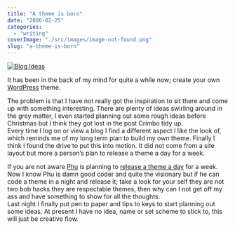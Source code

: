 ```yaml
---
title: "A theme is born"
date: "2006-02-25"
categories: 
  - "writing"
coverImage: "./src/images/image-not-found.png"
slug: "a-theme-is-born"
---
```


[![Blog Ideas](/images/104540922_7ba0853fbc.jpg)](http://www.flickr.com/photos/funkylarma/104540922/ "Photo Sharing")

It has been in the back of my mind for quite a while now; create your own [WordPress](http://wordpress.org) theme.

The problem is that I have not really got the inspiration to sit there and come up with something interesting. There are plenty of ideas swirling around in the grey matter, I even started planning out some rough ideas before Christmas but I think they got lost in the post Crimbo tidy up.  
Every time I log on or view a blog I find a different aspect I like the look of, which reminds me of my long term plan to build my own theme. Finally I think I found the drive to put this into motion. It did not come from a site layout but more a person’s plan to release a theme a day for a week.

If you are not aware [Phu](http://ifelse.co.uk) is planning to [release a theme a day](http://ifelse.co.uk/archives/2006/02/21/a-theme-a-day/) for a week. Now I know Phu is damn good coder and quite the visionary but if he can code a theme in a night and release it; take a look for your self they are not two bob hacks they are respectable themes, then why can I not get off my ass and have something to show for all the thoughts.  
Last night I finally put pen to paper and tips to keys to start planning out some ideas. At present I have no idea, name or set scheme to stick to, this will just be creative flow.
